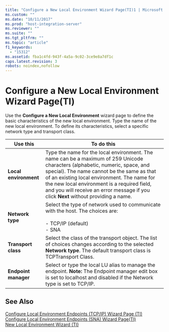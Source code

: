 ```yaml
---
title: "Configure a New Local Environment Wizard Page(TI)1 | Microsoft Docs"
ms.custom: ""
ms.date: "10/11/2017"
ms.prod: "host-integration-server"
ms.reviewer: ""
ms.suite: ""
ms.tgt_pltfrm: ""
ms.topic: "article"
f1_keywords: 
  - "15312"
ms.assetid: fba1c4fd-943f-4a5a-9c02-3ce9e8a7df1c
caps.latest.revision: 3
robots: noindex,nofollow
---
```

# Configure a New Local Environment Wizard Page(TI)
Use the **Configure a New Local Environment** wizard page to define the basic characteristics of the new local environment. Type the name of the new local environment. To define its characteristics, select a specific network type and transport class.  
  
|Use this|To do this|  
|--------------|----------------|  
|**Local environment**|Type the name for the local environment. The name can be a maximum of 259 Unicode characters (alphabetic, numeric, space, and special). The name cannot be the same as that of an existing local environment. The name for the new local environment is a required field, and you will receive an error message if you click **Next** without providing a name.|  
|**Network type**|Select the type of network used to communicate with the host. The choices are:<br /><br /> -   TCP/IP (default)<br />-   SNA|  
|**Transport class**|Select the class of the transport object. The list of choices changes according to the selected **Network type**. The default transport class is TCPTransport Class.|  
|**Endpoint manager**|Select or type the local LU alias to manage the endpoint. **Note:**  The Endpoint manager edit box is set to localhost and disabled if the Network type is set to TCP/IP.|  
  
## See Also  
 [Configure Local Environment Endpoints (TCP/IP) Wizard Page (TI)](../core/configure-local-environment-endpoints-tcp-ip-wizard-page-ti.md)   
 [Configure Local Environment Endpoints (SNA) Wizard Page(TI)](../core/configure-local-environment-endpoints-sna-wizard-page-ti.md)   
 [New Local Environment Wizard (TI)](../core/new-local-environment-wizard-ti.md)